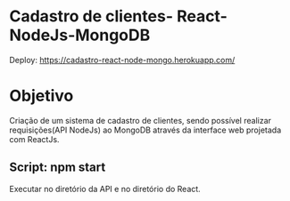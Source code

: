 # Cadastro de clientes- React-NodeJs-MongoDB
Deploy: https://cadastro-react-node-mongo.herokuapp.com/

# Objetivo
Criação de um sistema de cadastro de clientes, sendo possível realizar requisições(API NodeJs) ao MongoDB através da interface web projetada com ReactJs.

## Script: npm start
Executar no diretório da API e no diretório do React.


